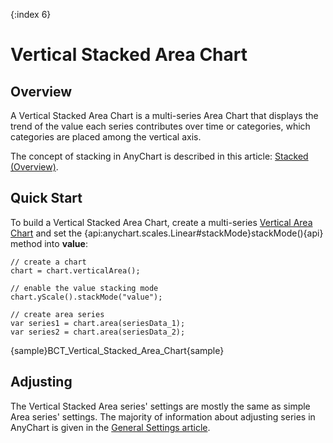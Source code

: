 {:index 6}
# Vertical Stacked Area Chart

## Overview

A Vertical Stacked Area Chart is a multi-series Area Chart that displays the trend of the value each series contributes over time or categories, which categories are placed among the vertical axis.

The concept of stacking in AnyChart is described in this article: [Stacked (Overview)](../Overview).

## Quick Start

To build a Vertical Stacked Area Chart, create a multi-series [Vertical Area Chart](../../Vertical/Area_Chart) and set the {api:anychart.scales.Linear#stackMode}stackMode(){api} method into **value**:

```
// create a chart
chart = chart.verticalArea();

// enable the value stacking mode
chart.yScale().stackMode("value");

// create area series
var series1 = chart.area(seriesData_1);
var series2 = chart.area(seriesData_2);
```

{sample}BCT\_Vertical\_Stacked\_Area\_Chart{sample}

## Adjusting

The Vertical Stacked Area series' settings are mostly the same as simple Area series' settings. The majority of information about adjusting series in AnyChart is given in the [General Settings article](../../General_Settings).